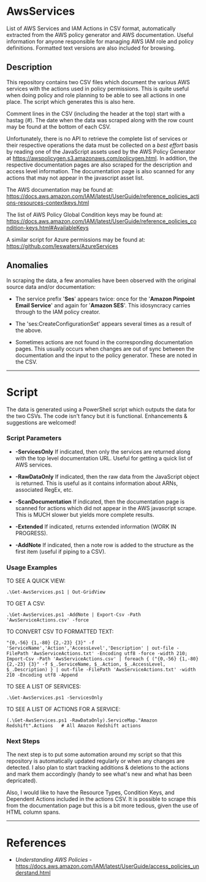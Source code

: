 # AwsServices
List of AWS Services and IAM Actions in CSV format, automatically extracted from
the AWS policy generator and AWS documentation.
Useful information for anyone responsible for managing AWS IAM role and policy definitions.
Formatted text versions are also included for browsing.

## Description
This repository contains two CSV files which document the various AWS services with the
actions used in policy permissions. This is quite useful when doing policy and role planning
to be able to see all actions in one place. The script which generates this is also here.

Comment lines in the CSV (including the header at the top) start with a hastag (#).  The date
when the data was scraped along with the row count may be found at the bottom of each CSV.

Unfortunately, there is no API to retrieve the complete list of services or their respective operations
the data must be collected on a *best effort* basis by reading one of the JavaScript assets used by the
AWS Policy Generator at https://awspolicygen.s3.amazonaws.com/policygen.html.
In addition, the respective documentation pages are also scraped for the description and access level information.
The documentation page is also scanned for any actions that may not appear in the javascript asset list.

The AWS documentation may be found at:
https://docs.aws.amazon.com/IAM/latest/UserGuide/reference_policies_actions-resources-contextkeys.html

The list of AWS Policy Global Condition keys may be found at:
https://docs.aws.amazon.com/IAM/latest/UserGuide/reference_policies_condition-keys.html#AvailableKeys

A similar script for Azure permissions may be found at:
https://github.com/leswaters/AzureServices

## Anomalies
In scraping the data, a few anomalies have been observed with the original source data and/or documentation:

* The service prefix '**Ses**' appears twice: once for the '**Amazon Pinpoint Email Service**' and
again for '**Amazon SES**'.  This idosyncracy carries through to the IAM policy creator.

* The 'ses:CreateConfigurationSet' appears several times as a result of the above.

* Sometimes actions are not found in the corresponding documentation pages. This usually occurs when changes
are out of sync between the documentation and the input to the policy generator.
  These are noted in the CSV.

---
# Script
The data is generated using a PowerShell script which outputs the data for the two CSVs.
The code isn't fancy but it is functional. Enhancements & suggestions are welcomed!

### Script Parameters

* **-ServicesOnly**
  If indicated, then only the services are returned along with the top level documentation URL.
  Useful for getting a quick list of AWS services.

* **-RawDataOnly**
	If indicated, then the raw data from the JavaScript object is returned.  This is useful
	as it contains information about ARNs, associated RegEx, etc.
  
* **-ScanDocumentation**
	If indicated, then the documentation page is scanned for actions which did not
	appear in the AWS javascript scrape.  This is MUCH slower but yields more complete results.
  
* **-Extended**
	If indicated, returns extended information (WORK IN PROGRESS).
  
* **-AddNote**
	If indicated, then a note row is added to the structure as the first item (useful if piping to a CSV).
	
### Usage Examples

TO SEE A QUICK VIEW:

``.\Get-AwsServices.ps1 | Out-GridView``
	
TO GET A CSV:

``.\Get-AwsServices.ps1 -AddNote | Export-Csv -Path 'AwsServiceActions.csv' -force``
		
TO CONVERT CSV TO FORMATTED TEXT:

``"{0,-56} {1,-80} {2,-23} {3}" -f 'ServiceName','Action','AccessLevel','Description' | out-file -FilePath 'AwsServiceActions.txt' -Encoding utf8 -force -width 210; Import-Csv -Path 'AwsServiceActions.csv' | foreach { ("{0,-56} {1,-80} {2,-23} {3}" -f $_.ServiceName, $_.Action, $_.AccessLevel, $_.Description) } | out-file -FilePath 'AwsServiceActions.txt' -width 210 -Encoding utf8 -Append``

TO SEE A LIST OF SERVICES:

``.\Get-AwsServices.ps1 -ServicesOnly``
	
TO SEE A LIST OF ACTIONS FOR A SERVICE:

``(.\Get-AwsServices.ps1 -RawDataOnly).ServiceMap."Amazon Redshift".Actions   # All Amazon Redshift actions``

### Next Steps
The next step is to put some automation around my script so that this repository is automatically
updated regularly or when any changes are detected. I also plan to start tracking additions & deletions
to the actions and mark them accordingly (handy to see what's new and what has been depricated).

Also, I would like to have the Resource Types, Condition Keys, and Dependent Actions included
in the actions CSV. It is possible to scrape this from the documentation page but this is a bit
more tedious, given the use of HTML column spans.

---
# References
* _Understanding AWS Policies_ - https://docs.aws.amazon.com/IAM/latest/UserGuide/access_policies_understand.html
